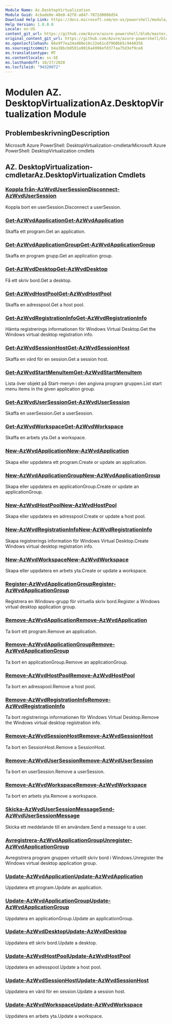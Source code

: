 ```yaml
---
Module Name: Az.DesktopVirtualization
Module Guid: 4cbade8e-48e0-42f8-a847-7872d0006d54
Download Help Link: https://docs.microsoft.com/en-us/powershell/module/az.desktopvirtualization
Help Version: 1.0.0.0
Locale: en-US
content_git_url: https://github.com/Azure/azure-powershell/blob/master/src/DesktopVirtualization/help/Az.DesktopVirtualization.md
original_content_git_url: https://github.com/Azure/azure-powershell/blob/master/src/DesktopVirtualization/help/Az.DesktopVirtualization.md
ms.openlocfilehash: 66e9f7ea24a480e10c22e61cd7960bb5c9440356
ms.sourcegitcommit: b4a38bcb0501a9016a4998efd377aa75d3ef9ce8
ms.translationtype: MT
ms.contentlocale: sv-SE
ms.lasthandoff: 10/27/2020
ms.locfileid: "94320072"
---
```

# <span data-ttu-id="de77f-101">Modulen AZ. DesktopVirtualization</span><span class="sxs-lookup"><span data-stu-id="de77f-101">Az.DesktopVirtualization Module</span></span>
## <span data-ttu-id="de77f-102">Problembeskrivning</span><span class="sxs-lookup"><span data-stu-id="de77f-102">Description</span></span>
<span data-ttu-id="de77f-103">Microsoft Azure PowerShell: DesktopVirtualization-cmdletar</span><span class="sxs-lookup"><span data-stu-id="de77f-103">Microsoft Azure PowerShell: DesktopVirtualization cmdlets</span></span>

## <span data-ttu-id="de77f-104">AZ. DesktopVirtualization-cmdletar</span><span class="sxs-lookup"><span data-stu-id="de77f-104">Az.DesktopVirtualization Cmdlets</span></span>
### [<span data-ttu-id="de77f-105">Koppla från-AzWvdUserSession</span><span class="sxs-lookup"><span data-stu-id="de77f-105">Disconnect-AzWvdUserSession</span></span>](Disconnect-AzWvdUserSession.md)
<span data-ttu-id="de77f-106">Koppla bort en userSession.</span><span class="sxs-lookup"><span data-stu-id="de77f-106">Disconnect a userSession.</span></span>

### [<span data-ttu-id="de77f-107">Get-AzWvdApplication</span><span class="sxs-lookup"><span data-stu-id="de77f-107">Get-AzWvdApplication</span></span>](Get-AzWvdApplication.md)
<span data-ttu-id="de77f-108">Skaffa ett program.</span><span class="sxs-lookup"><span data-stu-id="de77f-108">Get an application.</span></span>

### [<span data-ttu-id="de77f-109">Get-AzWvdApplicationGroup</span><span class="sxs-lookup"><span data-stu-id="de77f-109">Get-AzWvdApplicationGroup</span></span>](Get-AzWvdApplicationGroup.md)
<span data-ttu-id="de77f-110">Skaffa en program grupp.</span><span class="sxs-lookup"><span data-stu-id="de77f-110">Get an application group.</span></span>

### [<span data-ttu-id="de77f-111">Get-AzWvdDesktop</span><span class="sxs-lookup"><span data-stu-id="de77f-111">Get-AzWvdDesktop</span></span>](Get-AzWvdDesktop.md)
<span data-ttu-id="de77f-112">Få ett skriv bord.</span><span class="sxs-lookup"><span data-stu-id="de77f-112">Get a desktop.</span></span>

### [<span data-ttu-id="de77f-113">Get-AzWvdHostPool</span><span class="sxs-lookup"><span data-stu-id="de77f-113">Get-AzWvdHostPool</span></span>](Get-AzWvdHostPool.md)
<span data-ttu-id="de77f-114">Skaffa en adresspool.</span><span class="sxs-lookup"><span data-stu-id="de77f-114">Get a host pool.</span></span>

### [<span data-ttu-id="de77f-115">Get-AzWvdRegistrationInfo</span><span class="sxs-lookup"><span data-stu-id="de77f-115">Get-AzWvdRegistrationInfo</span></span>](Get-AzWvdRegistrationInfo.md)
<span data-ttu-id="de77f-116">Hämta registrerings informationen för Windows Virtual Desktop.</span><span class="sxs-lookup"><span data-stu-id="de77f-116">Get the Windows virtual desktop registration info.</span></span>

### [<span data-ttu-id="de77f-117">Get-AzWvdSessionHost</span><span class="sxs-lookup"><span data-stu-id="de77f-117">Get-AzWvdSessionHost</span></span>](Get-AzWvdSessionHost.md)
<span data-ttu-id="de77f-118">Skaffa en värd för en session.</span><span class="sxs-lookup"><span data-stu-id="de77f-118">Get a session host.</span></span>

### [<span data-ttu-id="de77f-119">Get-AzWvdStartMenuItem</span><span class="sxs-lookup"><span data-stu-id="de77f-119">Get-AzWvdStartMenuItem</span></span>](Get-AzWvdStartMenuItem.md)
<span data-ttu-id="de77f-120">Lista över objekt på Start-menyn i den angivna program gruppen.</span><span class="sxs-lookup"><span data-stu-id="de77f-120">List start menu items in the given application group.</span></span>

### [<span data-ttu-id="de77f-121">Get-AzWvdUserSession</span><span class="sxs-lookup"><span data-stu-id="de77f-121">Get-AzWvdUserSession</span></span>](Get-AzWvdUserSession.md)
<span data-ttu-id="de77f-122">Skaffa en userSession.</span><span class="sxs-lookup"><span data-stu-id="de77f-122">Get a userSession.</span></span>

### [<span data-ttu-id="de77f-123">Get-AzWvdWorkspace</span><span class="sxs-lookup"><span data-stu-id="de77f-123">Get-AzWvdWorkspace</span></span>](Get-AzWvdWorkspace.md)
<span data-ttu-id="de77f-124">Skaffa en arbets yta.</span><span class="sxs-lookup"><span data-stu-id="de77f-124">Get a workspace.</span></span>

### [<span data-ttu-id="de77f-125">New-AzWvdApplication</span><span class="sxs-lookup"><span data-stu-id="de77f-125">New-AzWvdApplication</span></span>](New-AzWvdApplication.md)
<span data-ttu-id="de77f-126">Skapa eller uppdatera ett program.</span><span class="sxs-lookup"><span data-stu-id="de77f-126">Create or update an application.</span></span>

### [<span data-ttu-id="de77f-127">New-AzWvdApplicationGroup</span><span class="sxs-lookup"><span data-stu-id="de77f-127">New-AzWvdApplicationGroup</span></span>](New-AzWvdApplicationGroup.md)
<span data-ttu-id="de77f-128">Skapa eller uppdatera en applicationGroup.</span><span class="sxs-lookup"><span data-stu-id="de77f-128">Create or update an applicationGroup.</span></span>

### [<span data-ttu-id="de77f-129">New-AzWvdHostPool</span><span class="sxs-lookup"><span data-stu-id="de77f-129">New-AzWvdHostPool</span></span>](New-AzWvdHostPool.md)
<span data-ttu-id="de77f-130">Skapa eller uppdatera en adresspool.</span><span class="sxs-lookup"><span data-stu-id="de77f-130">Create or update a host pool.</span></span>

### [<span data-ttu-id="de77f-131">New-AzWvdRegistrationInfo</span><span class="sxs-lookup"><span data-stu-id="de77f-131">New-AzWvdRegistrationInfo</span></span>](New-AzWvdRegistrationInfo.md)
<span data-ttu-id="de77f-132">Skapa registrerings information för Windows Virtual Desktop.</span><span class="sxs-lookup"><span data-stu-id="de77f-132">Create Windows virtual desktop registration info.</span></span>

### [<span data-ttu-id="de77f-133">New-AzWvdWorkspace</span><span class="sxs-lookup"><span data-stu-id="de77f-133">New-AzWvdWorkspace</span></span>](New-AzWvdWorkspace.md)
<span data-ttu-id="de77f-134">Skapa eller uppdatera en arbets yta.</span><span class="sxs-lookup"><span data-stu-id="de77f-134">Create or update a workspace.</span></span>

### [<span data-ttu-id="de77f-135">Register-AzWvdApplicationGroup</span><span class="sxs-lookup"><span data-stu-id="de77f-135">Register-AzWvdApplicationGroup</span></span>](Register-AzWvdApplicationGroup.md)
<span data-ttu-id="de77f-136">Registrera en Windows-grupp för virtuella skriv bord.</span><span class="sxs-lookup"><span data-stu-id="de77f-136">Register a Windows virtual desktop application group.</span></span>

### [<span data-ttu-id="de77f-137">Remove-AzWvdApplication</span><span class="sxs-lookup"><span data-stu-id="de77f-137">Remove-AzWvdApplication</span></span>](Remove-AzWvdApplication.md)
<span data-ttu-id="de77f-138">Ta bort ett program.</span><span class="sxs-lookup"><span data-stu-id="de77f-138">Remove an application.</span></span>

### [<span data-ttu-id="de77f-139">Remove-AzWvdApplicationGroup</span><span class="sxs-lookup"><span data-stu-id="de77f-139">Remove-AzWvdApplicationGroup</span></span>](Remove-AzWvdApplicationGroup.md)
<span data-ttu-id="de77f-140">Ta bort en applicationGroup.</span><span class="sxs-lookup"><span data-stu-id="de77f-140">Remove an applicationGroup.</span></span>

### [<span data-ttu-id="de77f-141">Remove-AzWvdHostPool</span><span class="sxs-lookup"><span data-stu-id="de77f-141">Remove-AzWvdHostPool</span></span>](Remove-AzWvdHostPool.md)
<span data-ttu-id="de77f-142">Ta bort en adresspool.</span><span class="sxs-lookup"><span data-stu-id="de77f-142">Remove a host pool.</span></span>

### [<span data-ttu-id="de77f-143">Remove-AzWvdRegistrationInfo</span><span class="sxs-lookup"><span data-stu-id="de77f-143">Remove-AzWvdRegistrationInfo</span></span>](Remove-AzWvdRegistrationInfo.md)
<span data-ttu-id="de77f-144">Ta bort registrerings informationen för Windows Virtual Desktop.</span><span class="sxs-lookup"><span data-stu-id="de77f-144">Remove the Windows virtual desktop registration info.</span></span>

### [<span data-ttu-id="de77f-145">Remove-AzWvdSessionHost</span><span class="sxs-lookup"><span data-stu-id="de77f-145">Remove-AzWvdSessionHost</span></span>](Remove-AzWvdSessionHost.md)
<span data-ttu-id="de77f-146">Ta bort en SessionHost.</span><span class="sxs-lookup"><span data-stu-id="de77f-146">Remove a SessionHost.</span></span>

### [<span data-ttu-id="de77f-147">Remove-AzWvdUserSession</span><span class="sxs-lookup"><span data-stu-id="de77f-147">Remove-AzWvdUserSession</span></span>](Remove-AzWvdUserSession.md)
<span data-ttu-id="de77f-148">Ta bort en userSession.</span><span class="sxs-lookup"><span data-stu-id="de77f-148">Remove a userSession.</span></span>

### [<span data-ttu-id="de77f-149">Remove-AzWvdWorkspace</span><span class="sxs-lookup"><span data-stu-id="de77f-149">Remove-AzWvdWorkspace</span></span>](Remove-AzWvdWorkspace.md)
<span data-ttu-id="de77f-150">Ta bort en arbets yta.</span><span class="sxs-lookup"><span data-stu-id="de77f-150">Remove a workspace.</span></span>

### [<span data-ttu-id="de77f-151">Skicka-AzWvdUserSessionMessage</span><span class="sxs-lookup"><span data-stu-id="de77f-151">Send-AzWvdUserSessionMessage</span></span>](Send-AzWvdUserSessionMessage.md)
<span data-ttu-id="de77f-152">Skicka ett meddelande till en användare.</span><span class="sxs-lookup"><span data-stu-id="de77f-152">Send a message to a user.</span></span>

### [<span data-ttu-id="de77f-153">Avregistrera-AzWvdApplicationGroup</span><span class="sxs-lookup"><span data-stu-id="de77f-153">Unregister-AzWvdApplicationGroup</span></span>](Unregister-AzWvdApplicationGroup.md)
<span data-ttu-id="de77f-154">Avregistrera program gruppen virtuellt skriv bord i Windows.</span><span class="sxs-lookup"><span data-stu-id="de77f-154">Unregister the Windows virtual desktop application group.</span></span>

### [<span data-ttu-id="de77f-155">Update-AzWvdApplication</span><span class="sxs-lookup"><span data-stu-id="de77f-155">Update-AzWvdApplication</span></span>](Update-AzWvdApplication.md)
<span data-ttu-id="de77f-156">Uppdatera ett program.</span><span class="sxs-lookup"><span data-stu-id="de77f-156">Update an application.</span></span>

### [<span data-ttu-id="de77f-157">Update-AzWvdApplicationGroup</span><span class="sxs-lookup"><span data-stu-id="de77f-157">Update-AzWvdApplicationGroup</span></span>](Update-AzWvdApplicationGroup.md)
<span data-ttu-id="de77f-158">Uppdatera en applicationGroup.</span><span class="sxs-lookup"><span data-stu-id="de77f-158">Update an applicationGroup.</span></span>

### [<span data-ttu-id="de77f-159">Update-AzWvdDesktop</span><span class="sxs-lookup"><span data-stu-id="de77f-159">Update-AzWvdDesktop</span></span>](Update-AzWvdDesktop.md)
<span data-ttu-id="de77f-160">Uppdatera ett skriv bord.</span><span class="sxs-lookup"><span data-stu-id="de77f-160">Update a desktop.</span></span>

### [<span data-ttu-id="de77f-161">Update-AzWvdHostPool</span><span class="sxs-lookup"><span data-stu-id="de77f-161">Update-AzWvdHostPool</span></span>](Update-AzWvdHostPool.md)
<span data-ttu-id="de77f-162">Uppdatera en adresspool.</span><span class="sxs-lookup"><span data-stu-id="de77f-162">Update a host pool.</span></span>

### [<span data-ttu-id="de77f-163">Update-AzWvdSessionHost</span><span class="sxs-lookup"><span data-stu-id="de77f-163">Update-AzWvdSessionHost</span></span>](Update-AzWvdSessionHost.md)
<span data-ttu-id="de77f-164">Uppdatera en värd för en session.</span><span class="sxs-lookup"><span data-stu-id="de77f-164">Update a session host.</span></span>

### [<span data-ttu-id="de77f-165">Update-AzWvdWorkspace</span><span class="sxs-lookup"><span data-stu-id="de77f-165">Update-AzWvdWorkspace</span></span>](Update-AzWvdWorkspace.md)
<span data-ttu-id="de77f-166">Uppdatera en arbets yta.</span><span class="sxs-lookup"><span data-stu-id="de77f-166">Update a workspace.</span></span>

